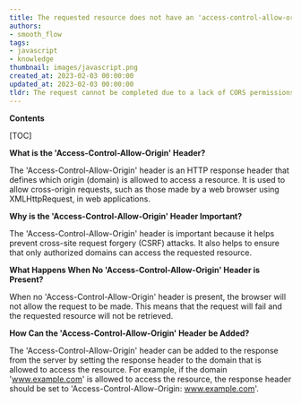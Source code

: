 ```yaml
---
title: The requested resource does not have an 'access-control-allow-origin' header, preventing access to data from a rest api
authors:
- smooth_flow
tags:
- javascript
- knowledge
thumbnail: images/javascript.png
created_at: 2023-02-03 00:00:00
updated_at: 2023-02-03 00:00:00
tldr: The request cannot be completed due to a lack of CORS permissions.
---
```


**Contents**

[TOC]

**What is the 'Access-Control-Allow-Origin' Header?**

The 'Access-Control-Allow-Origin' header is an HTTP response header that defines which origin (domain) is allowed to access a resource. It is used to allow cross-origin requests, such as those made by a web browser using XMLHttpRequest, in web applications.

**Why is the 'Access-Control-Allow-Origin' Header Important?**

The 'Access-Control-Allow-Origin' header is important because it helps prevent cross-site request forgery (CSRF) attacks. It also helps to ensure that only authorized domains can access the requested resource.

**What Happens When No 'Access-Control-Allow-Origin' Header is Present?**

When no 'Access-Control-Allow-Origin' header is present, the browser will not allow the request to be made. This means that the request will fail and the requested resource will not be retrieved.

**How Can the 'Access-Control-Allow-Origin' Header be Added?**

The 'Access-Control-Allow-Origin' header can be added to the response from the server by setting the response header to the domain that is allowed to access the resource. For example, if the domain 'www.example.com' is allowed to access the resource, the response header should be set to 'Access-Control-Allow-Origin: www.example.com'.
